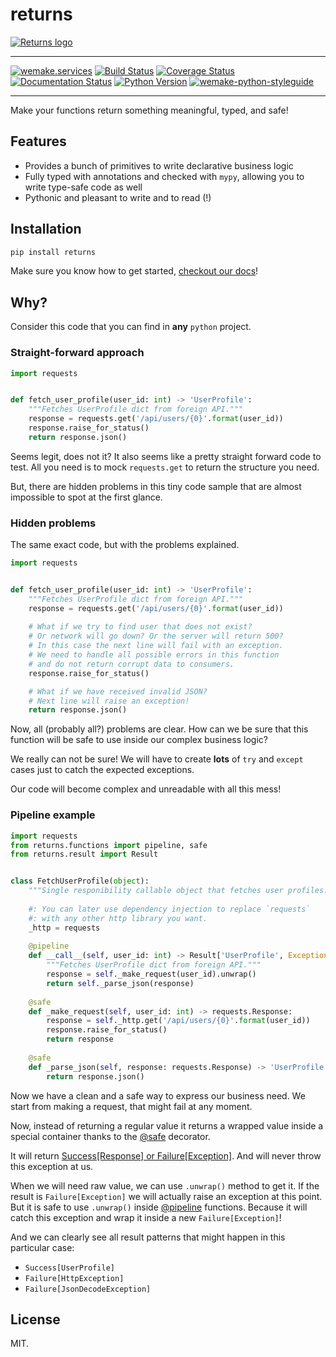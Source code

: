 # returns

[![Returns logo](https://raw.githubusercontent.com/dry-python/brand/master/logo/returns.png)](https://github.com/dry-python/returns)

-----

[![wemake.services](https://img.shields.io/badge/%20-wemake.services-green.svg?label=%20&logo=data%3Aimage%2Fpng%3Bbase64%2CiVBORw0KGgoAAAANSUhEUgAAABAAAAAQCAMAAAAoLQ9TAAAABGdBTUEAALGPC%2FxhBQAAAAFzUkdCAK7OHOkAAAAbUExURQAAAAAAAAAAAAAAAAAAAAAAAAAAAAAAAP%2F%2F%2F5TvxDIAAAAIdFJOUwAjRA8xXANAL%2Bv0SAAAADNJREFUGNNjYCAIOJjRBdBFWMkVQeGzcHAwksJnAPPZGOGAASzPzAEHEGVsLExQwE7YswCb7AFZSF3bbAAAAABJRU5ErkJggg%3D%3D)](https://wemake.services) [![Build Status](https://travis-ci.org/dry-python/returns.svg?branch=master)](https://travis-ci.org/dry-python/returns) [![Coverage Status](https://coveralls.io/repos/github/dry-python/returns/badge.svg?branch=master)](https://coveralls.io/github/dry-python/returns?branch=master) [![Documentation Status](https://readthedocs.org/projects/returns/badge/?version=latest)](https://returns.readthedocs.io/en/latest/?badge=latest) [![Python Version](https://img.shields.io/pypi/pyversions/returns.svg)](https://pypi.org/project/returns/) [![wemake-python-styleguide](https://img.shields.io/badge/style-wemake-000000.svg)](https://github.com/wemake-services/wemake-python-styleguide)

-----

Make your functions return something meaningful, typed, and safe!


## Features

- Provides a bunch of primitives to write declarative business logic
- Fully typed with annotations and checked with `mypy`,
  allowing you to write type-safe code as well
- Pythonic and pleasant to write and to read (!)


## Installation


```bash
pip install returns
```

Make sure you know how to get started, [checkout our docs](https://returns.readthedocs.io/en/latest/)!

## Why?

Consider this code that you can find in **any** `python` project.

### Straight-forward approach

```python
import requests


def fetch_user_profile(user_id: int) -> 'UserProfile':
    """Fetches UserProfile dict from foreign API."""
    response = requests.get('/api/users/{0}'.format(user_id))
    response.raise_for_status()
    return response.json()
```

Seems legit, does not it? 
It also seems like a pretty straight forward code to test. 
All you need is to mock `requests.get` to return the structure you need.

But, there are hidden problems in this tiny code sample 
that are almost impossible to spot at the first glance.

### Hidden problems


The same exact code, but with the problems explained.

```python
import requests


def fetch_user_profile(user_id: int) -> 'UserProfile':
    """Fetches UserProfile dict from foreign API."""
    response = requests.get('/api/users/{0}'.format(user_id))
    
    # What if we try to find user that does not exist? 
    # Or network will go down? Or the server will return 500?
    # In this case the next line will fail with an exception.
    # We need to handle all possible errors in this function 
    # and do not return corrupt data to consumers.
    response.raise_for_status()

    # What if we have received invalid JSON? 
    # Next line will raise an exception!
    return response.json()
```

Now, all (probably all?) problems are clear. 
How can we be sure that this function will be safe 
to use inside our complex business logic?

We really can not be sure! 
We will have to create **lots** of `try` and `except` cases 
just to catch the expected exceptions.

Our code will become complex and unreadable with all this mess!


### Pipeline example


```python
import requests
from returns.functions import pipeline, safe
from returns.result import Result


class FetchUserProfile(object):
    """Single responibility callable object that fetches user profiles."""
    
    #: You can later use dependency injection to replace `requests` 
    #: with any other http library you want.
    _http = requests
    
    @pipeline
    def __call__(self, user_id: int) -> Result['UserProfile', Exception]:
        """Fetches UserProfile dict from foreign API."""
        response = self._make_request(user_id).unwrap()
        return self._parse_json(response)
        
    @safe
    def _make_request(self, user_id: int) -> requests.Response:
        response = self._http.get('/api/users/{0}'.format(user_id))
        response.raise_for_status()
        return response
        
    @safe
    def _parse_json(self, response: requests.Response) -> 'UserProfile':
        return response.json()
```

Now we have a clean and a safe way to express our business need.
We start from making a request, that might fail at any moment.

Now, instead of returning a regular value 
it returns a wrapped value inside a special container
thanks to the
[@safe](https://returns.readthedocs.io/en/latest/pages/functions.html#returns.functions.safe)
decorator.

It will return [Success[Response] or Failure[Exception]](https://returns.readthedocs.io/en/latest/pages/result.html). 
And will never throw this exception at us.

When we will need raw value, we can use `.unwrap()` method to get it.
If the result is `Failure[Exception]` we will actually raise an exception at this point.
But it is safe to use `.unwrap()` inside [@pipeline](https://returns.readthedocs.io/en/latest/pages/functions.html#returns.functions.pipeline) 
functions.
Because it will catch this exception and wrap it inside a new `Failure[Exception]`!

And we can clearly see all result patterns that might happen in this particular case:
- `Success[UserProfile]`
- `Failure[HttpException]`
- `Failure[JsonDecodeException]`


## License

MIT.
